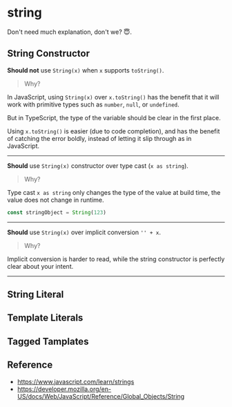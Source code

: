 # string

Don't need much explanation, don't we? 😇.

## String Constructor

**Should not** use `String(x)` when `x` supports `toString()`.

> Why?

In JavaScript,
using `String(x)` over `x.toString()` has the benefit that it will work with primitive types such as `number`, `null`, or `undefined`.

But in TypeScript,
the type of the variable should be clear in the first place.

Using `x.toString()` is easier (due to code completion),
and has the benefit of catching the error boldly,
instead of letting it slip through as in JavaScript.

---

**Should** use `String(x)` constructor over type cast (`x as string`).

> Why?

Type cast `x as string` only changes the type of the value at build time,
the value does not change in runtime.

```ts
const stringObject = String(123)
```

---

**Should** use `String(x)` over implicit conversion `'' + x`.

> Why?

Implicit conversion is harder to read,
while the string constructor is perfectly clear about your intent.

---

## String Literal

## Template Literals

## Tagged Tamplates

## Reference

- <https://www.javascript.com/learn/strings>
- <https://developer.mozilla.org/en-US/docs/Web/JavaScript/Reference/Global_Objects/String>
